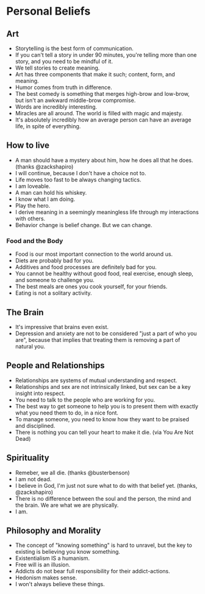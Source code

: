 # Personal Beliefs


## Art
* Storytelling is the best form of communication.
* If you can't tell a story in under 90 minutes, you're telling more than one story, and you need to be mindful of it.
* We tell stories to create meaning.
* Art has three components that make it such; content, form, and meaning.
* Humor comes from truth in difference.
* The best comedy is something that merges high-brow and low-brow, but isn't an awkward middle-brow compromise.
* Words are incredibly interesting.
* Miracles are all around. The world is filled with magic and majesty.
* It's absolutely incredibly how an average person can have an average life, in spite of everything.

## How to live
* A man should have a mystery about him, how he does all that he does. (thanks @zackshapiro)
* I will continue, because I don't have a choice not to.
* Life moves too fast to be always changing tactics.
* I am loveable.
* A man can hold his whiskey.
* I know what I am doing.
* Play the hero.
* I derive meaning in a seemingly meaningless life through my interactions with others.
* Behavior change is belief change. But we can change.

### Food and the Body
* Food is our most important connection to the world around us.
* Diets are probably bad for you.
* Additives and food processes are definitely bad for you.
* You cannot be healthy without good food, real exercise, enough sleep, and someone to challenge you.
* The best meals are ones you cook yourself, for your friends.
* Eating is not a solitary activity.

## The Brain
* It's impressive that brains even exist.
* Depression and anxiety are not to be considered "just a part of who you are", because that implies that treating them is removing a part of natural you.

## People and Relationships
* Relationships are systems of mutual understanding and respect. 
* Relationships and sex are not intrinsically linked, but sex can be a key insight into respect.
* You need to talk to the people who are working for you.
* The best way to get someone to help you is to present them with exactly what you need them to do, in a nice font. 
* To manage someone, you need to know how they want to be praised and disciplined.
* There is nothing you can tell your heart to make it die. (via You Are Not Dead)

## Spirituality
* Remeber, we all die. (thanks @busterbenson)
* I am not dead.
* I believe in God, I'm just not sure what to do with that belief yet. (thanks, @zackshapiro)
* There is no difference between the soul and the person, the mind and the brain. We are what we are physically.
* I am.

## Philosophy and Morality
* The concept of "knowing something" is hard to unravel, but the key to existing is believing you know something.
* Existentialism IS a humanism.
* Free will is an illusion.
* Addicts do not bear full responsibility for their addict-actions.
* Hedonism makes sense.
* I won't always believe these things.
